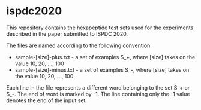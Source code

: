 # ispdc2020

This repository contains the hexapeptide test sets used for the experiments described in the paper submitted to ISPDC 2020.

The files are named according to the following convention:
- sample-[size]-plus.txt - a set of examples S_+, where [size] takes on the value 10, 20, ..., 100
- sample-[size]-minus.txt - a set of examples S_-, where [size] takes on the value 10, 20, ..., 100

Each line in the file represents a different word belonging to the set S_+ or S_-. The end of word is marked by -1.
The line containing only the -1 value denotes the end of the input set.
